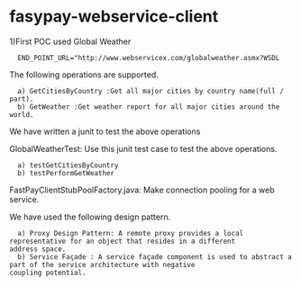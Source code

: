 # fasypay-webservice-client

1)First POC used Global Weather 

      END_POINT_URL="http://www.webservicex.com/globalweather.asmx?WSDL

  The following operations are supported. 

      a) GetCitiesByCountry :Get all major cities by country name(full / part).
      b) GetWeather :Get weather report for all major cities around the world.
  
  We have written a junit to test the above operations
  
  GlobalWeatherTest: Use this junit test case to test the above operations.
  
      a) testGetCitiesByCountry
      b) testPerformGetWeather
  
  FastPayClientStubPoolFactory.java: Make connection pooling for a web service.
  
  We have used the following design pattern.
  
      a) Proxy Design Pattern: A remote proxy provides a local representative for an object that resides in a different                                    address space. 
      b) Service Façade : A service façade component is used to abstract a part of the service architecture with negative                                 coupling potential.
 
      
